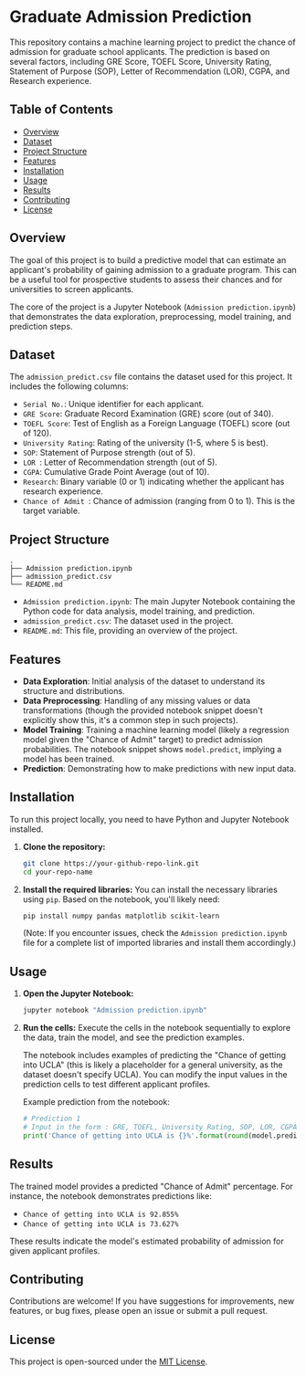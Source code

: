# Graduate Admission Prediction

This repository contains a machine learning project to predict the chance of admission for graduate school applicants. The prediction is based on several factors, including GRE Score, TOEFL Score, University Rating, Statement of Purpose (SOP), Letter of Recommendation (LOR), CGPA, and Research experience.

## Table of Contents

  - [Overview](https://www.google.com/search?q=%23overview)
  - [Dataset](https://www.google.com/search?q=%23dataset)
  - [Project Structure](https://www.google.com/search?q=%23project-structure)
  - [Features](https://www.google.com/search?q=%23features)
  - [Installation](https://www.google.com/search?q=%23installation)
  - [Usage](https://www.google.com/search?q=%23usage)
  - [Results](https://www.google.com/search?q=%23results)
  - [Contributing](https://www.google.com/search?q=%23contributing)
  - [License](https://www.google.com/search?q=%23license)

## Overview

The goal of this project is to build a predictive model that can estimate an applicant's probability of gaining admission to a graduate program. This can be a useful tool for prospective students to assess their chances and for universities to screen applicants.

The core of the project is a Jupyter Notebook (`Admission prediction.ipynb`) that demonstrates the data exploration, preprocessing, model training, and prediction steps.

## Dataset

The `admission_predict.csv` file contains the dataset used for this project. It includes the following columns:

  - `Serial No.`: Unique identifier for each applicant.
  - `GRE Score`: Graduate Record Examination (GRE) score (out of 340).
  - `TOEFL Score`: Test of English as a Foreign Language (TOEFL) score (out of 120).
  - `University Rating`: Rating of the university (1-5, where 5 is best).
  - `SOP`: Statement of Purpose strength (out of 5).
  - ` LOR  `: Letter of Recommendation strength (out of 5).
  - `CGPA`: Cumulative Grade Point Average (out of 10).
  - `Research`: Binary variable (0 or 1) indicating whether the applicant has research experience.
  - ` Chance of Admit  `: Chance of admission (ranging from 0 to 1). This is the target variable.

## Project Structure

```
.
├── Admission prediction.ipynb
├── admission_predict.csv
└── README.md
```

  - `Admission prediction.ipynb`: The main Jupyter Notebook containing the Python code for data analysis, model training, and prediction.
  - `admission_predict.csv`: The dataset used in the project.
  - `README.md`: This file, providing an overview of the project.

## Features

  - **Data Exploration**: Initial analysis of the dataset to understand its structure and distributions.
  - **Data Preprocessing**: Handling of any missing values or data transformations (though the provided notebook snippet doesn't explicitly show this, it's a common step in such projects).
  - **Model Training**: Training a machine learning model (likely a regression model given the "Chance of Admit" target) to predict admission probabilities. The notebook snippet shows `model.predict`, implying a model has been trained.
  - **Prediction**: Demonstrating how to make predictions with new input data.

## Installation

To run this project locally, you need to have Python and Jupyter Notebook installed.

1.  **Clone the repository:**

    ```bash
    git clone https://your-github-repo-link.git
    cd your-repo-name
    ```

2.  **Install the required libraries:**
    You can install the necessary libraries using `pip`. Based on the notebook, you'll likely need:

    ```bash
    pip install numpy pandas matplotlib scikit-learn
    ```

    (Note: If you encounter issues, check the `Admission prediction.ipynb` file for a complete list of imported libraries and install them accordingly.)

## Usage

1.  **Open the Jupyter Notebook:**

    ```bash
    jupyter notebook "Admission prediction.ipynb"
    ```

2.  **Run the cells:**
    Execute the cells in the notebook sequentially to explore the data, train the model, and see the prediction examples.

    The notebook includes examples of predicting the "Chance of getting into UCLA" (this is likely a placeholder for a general university, as the dataset doesn't specify UCLA). You can modify the input values in the prediction cells to test different applicant profiles.

    Example prediction from the notebook:

    ```python
    # Prediction 1
    # Input in the form : GRE, TOEFL, University Rating, SOP, LOR, CGPA, Research
    print('Chance of getting into UCLA is {}%'.format(round(model.predict([[337, 118, 4, 4.5, 4.5, 9.65, 0]])[0]*100, 3)))
    ```

## Results

The trained model provides a predicted "Chance of Admit" percentage. For instance, the notebook demonstrates predictions like:

  - `Chance of getting into UCLA is 92.855%`
  - `Chance of getting into UCLA is 73.627%`

These results indicate the model's estimated probability of admission for given applicant profiles.

## Contributing

Contributions are welcome\! If you have suggestions for improvements, new features, or bug fixes, please open an issue or submit a pull request.

## License

This project is open-sourced under the [MIT License](https://www.google.com/search?q=LICENSE). 
